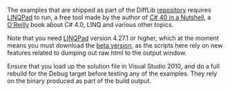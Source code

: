 The examples that are shipped as part of the DiffLib
[repository][1] requires [LINQPad][2] to run, a free tool made
by the author of [C# 40 in a Nutshell][3], a [O'Reilly][4]
book about C# 4.0, LINQ and various other topics.

Note that you need [LINQPad][2] version 4.27.1 or higher, which
at the moment means you must download the [beta version][5], as
the scripts here rely on new features related to dumping out
raw html to the output window.

Ensure that you load up the solution file in Visual Studio 2010,
and do a full rebuild for the Debug target before testing any
of the examples. They rely on the binary produced as part of the
build output.

  [1]: https://github.com/lassevk/DiffLib
  [2]: http://www.linqpad.net/
  [3]: http://www.albahari.com/nutshell/
  [4]: http://oreilly.com/
  [5]: http://linqpad.net/Beta.aspx